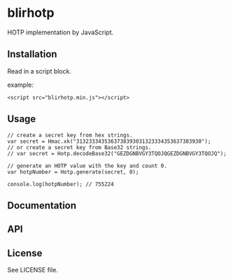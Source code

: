 # blirhotp

HOTP implementation by JavaScript.

## Installation

Read in a script block.

example:
````
<script src="blirhotp.min.js"></script>
````

## Usage

````
// create a secret key from hex strings.
var secret = Hmac.xk("3132333435363738393031323334353637383930");
// or create a secret key from Base32 strings.
// var secret = Hotp.decodeBase32("GEZDGNBVGY3TQOJQGEZDGNBVGY3TQOJQ");

// generate an HOTP value with the key and count 0.
var hotpNumber = Hotp.generate(secret, 0);

console.log(hotpNumber); // 755224
````

## Documentation

## API

## License

See LICENSE file.
